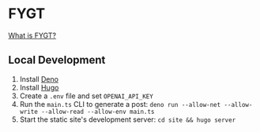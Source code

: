 # FYGT

[What is FYGT?](https://derekcuevas.github.io/about/)

## Local Development

1. Install [Deno](https://deno.com/manual@v1.33.4/getting_started/installation)
2. Install [Hugo](https://gohugo.io/installation/)
3. Create a `.env` file and set `OPENAI_API_KEY`
4. Run the `main.ts` CLI to generate a post:
   `deno run --allow-net --allow-write --allow-read --allow-env main.ts`
5. Start the static site's development server: `cd site && hugo server`
